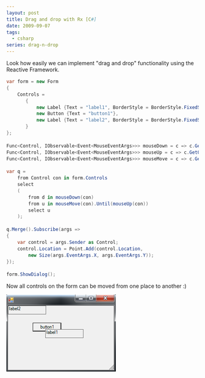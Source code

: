 ```yaml
---
layout: post
title: Drag and drop with Rx [C#]
date: 2009-09-07
tags:
  - csharp
series: drag-n-drop
---
```

Look how easily we can implement "drag and drop" functionality using the Reactive Framework.

```csharp
var form = new Form
{
    Controls =
       {
           new Label {Text = "label1", BorderStyle = BorderStyle.FixedSingle},                       
           new Button {Text = "button1"},
           new Label {Text = "label2", BorderStyle = BorderStyle.FixedSingle},
       }
};

Func<Control, IObservable<Event<MouseEventArgs>>> mouseDown = c => c.GetObservableMouseDown();
Func<Control, IObservable<Event<MouseEventArgs>>> mouseUp = c => c.GetObservableMouseUp();
Func<Control, IObservable<Event<MouseEventArgs>>> mouseMove = c => c.GetObservableMouseMove();

var q =
    from Control con in form.Controls
    select
    (
        from d in mouseDown(con)
        from u in mouseMove(con).Until(mouseUp(con))
        select u
    );

q.Merge().Subscribe(args =>
{
    var control = args.Sender as Control;
    control.Location = Point.Add(control.Location,
        new Size(args.EventArgs.X, args.EventArgs.Y));
});

form.ShowDialog();
```

Now all controls on the form can be moved from one place to another :)

![rxdragdrop](/assets/images/rxdragdrop.png)